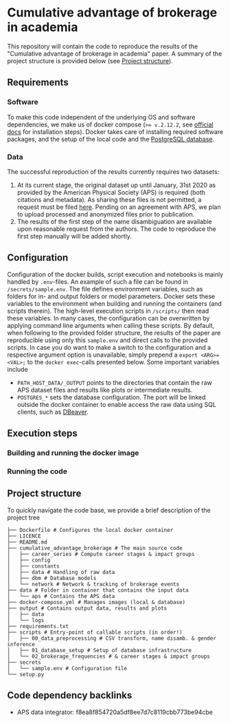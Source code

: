 # Cumulative advantage of brokerage in academia
This repository will contain the code to reproduce the results of the "Cumulative advantage of brokerage in academia" paper. A summary of the project structure is provided below (see [Project structure](#project-structure)).

## Requirements
### Software
To make this code independent of the underlying OS and software dependencies, we make us of docker compose (`>= v.2.12.2`, see [official docs](https://docs.docker.com/compose/) for installation steps).
Docker takes care of installing required software packages, and the setup of the local code and the [PostgreSQL database](https://www.postgresql.org/).

### Data
The successful reproduction of the results currently requires two datasets:
1. At its current stage, the original dataset up until January, 31st 2020 as provided by the American Physical Society (APS) is required (both citations and metadata).
As sharing these files is not permitted, a request must be filed [here](https://journals.aps.org/datasets).
Pending on an agreement with APS, we plan to upload processed and anonymized files prior to publication.
2. The results of the first step of the name disambiguation are available upon reasonable request from the authors. The code to reproduce the first step manually will be added shortly.


## Configuration
Configuration of the docker builds, script execution and notebooks is mainly handled by `.env`-files.
An example of such a file can be found in `/secrets/sample.env`.
The file defines environment variables, such as folders for in- and output folders or model parameters.
Docker sets these variables to the environment when building and running the containers (and scripts therein).
The high-level execution scripts in `/scripts/` then read these variables.
In many cases, the configuration can be overwritten by applying command line arguments when calling these scripts.
By default, when following to the provided folder structure, the results of the paper are reproducible using only this `sample.env` and direct calls to the provided scripts.
In case you do want to make a switch to the configuration and a respective argument option is unavailable, simply prepend a `export <ARG>=<VAL>;` to the `docker exec`-calls presented below.
Some important variables include
- `PATH_HOST_DATA/_OUTPUT` points to the directories that contain the raw APS dataset files and results like plots or intermediate results.
- `POSTGRES_*` sets the database configuration. The port will be linked outside the docker container to enable access the raw data using SQL clients, such as [DBeaver](https://dbeaver.io/).

## Execution steps
### Building and running the docker image
### Running the code

## Project structure
To quickly navigate the code base, we provide a brief description of the project tree
```
├── Dockerfile # Configures the local docker container
├── LICENCE
├── README.md
├── cumulative_advantage_brokerage # The main source code
│   ├── career_series # Compute career stages & impact groups
│   ├── config
│   ├── constants
│   ├── data # Handling of raw data
│   ├── dbm # Database models
│   └── network # Network & tracking of brokerage events
├── data # Folder in container that contains the input data
│   └── aps # Contains the APS data
├── docker-compose.yml # Manages images (local & database)
├── output # Contains output data, results and plots
│   ├── data
│   └── logs
├── requirements.txt
├── scripts # Entry-point of callable scripts (in order!)
│   ├── 00_data_preprocessing # CSV transform, name disamb. & gender inference
│   ├── 01_database_setup # Setup of database infrastructure
│   └── 02_brokerage_frequencies # & career stages & impact groups
├── secrets
│   └── sample.env # Configuration file
└── setup.py
```


## Code dependency backlinks
- APS data integrator: f8ea8f854720a5df8ee7d7c8119cbb773be94cbe